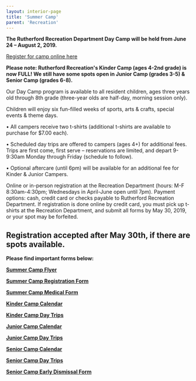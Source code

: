 ```yaml
---
layout: interior-page
title: 'Summer Camp'
parent: 'Recreation'
---
```



**The Rutherford Recreation Department Day Camp will be held from June 24 – August 2, 2019.** 

[Register for camp online here](
https://register.communitypass.net/reg/login.cfm?cuBOC%2F3ClZwtomy3Erh3n%2B7doRdPXoxk9V2eh8RZkO%2BWj9UZiY3p8g%3D%3D)

**Please note: Rutherford Recreation's Kinder Camp (ages 4-2nd grade) is now FULL! We still have some spots open in Junior Camp (grades 3-5) & Senior Camp (grades 6-8).**

Our Day Camp program is available to all resident children, ages three years old through 8th
grade (three-year olds are half-day, morning session only).

Children will enjoy six fun-filled weeks of sports, arts & crafts, special events & theme days.

• All campers receive two t-shirts (additional t-shirts are available to purchase for $7.00 each).

• Scheduled day trips are offered to campers (ages 4+) for additional fees. Trips are first come, first serve –
reservations are limited, and depart 9-9:30am Monday through Friday (schedule to follow).

• Optional aftercare (until 6pm) will be available for an additional fee for Kinder & Junior Campers.

Online or in-person registration at the Recreation Department (hours: M-F 8:30am-4:30pm; Wednesdays in April-June open
until 7pm). Payment options: cash, credit card or checks payable to Rutherford Recreation Department. If registration is done
online by credit card, you must pick up t-shirts at the Recreation Department, and submit all forms by May 30, 2019, or your spot may be forfeited.

**Registration accepted after May 30th, if there are spots available.**
---

**Please find important forms below:**

[**Summer Camp Flyer**](https://storage.googleapis.com/static.rutherford-nj.com/recreation/Summer%20Camp/2019%20Rec%20Summer%20Camp%20Flyer_FULL.pdf)

[**Summer Camp Registration Form**](https://storage.googleapis.com/static.rutherford-nj.com/recreation/Summer%20Camp/2019%20Summer%20Camp%20registration%20form.pdf)

[**Summer Camp Medical Form**](https://storage.googleapis.com/static.rutherford-nj.com/recreation/Summer%20Camp/2019%20Summer%20Camp%20registration_medical%20form.pdf)

[**Kinder Camp Calendar**](https://storage.googleapis.com/static.rutherford-nj.com/recreation/Summer%20Camp/2019%20RRD%20Kinder%20Day%20Camp%20Calendar.pdf)

[**Kinder Camp Day Trips**](https://storage.googleapis.com/static.rutherford-nj.com/recreation/Summer%20Camp/2019%20RRD%20Kinder%20Day%20Camp%20Trips.pdf)

[**Junior Camp Calendar**](https://storage.googleapis.com/static.rutherford-nj.com/recreation/Summer%20Camp/2019%20RRD%20Junior%20Day%20Camp%20Calendar.pdf)

[**Junior Camp Day Trips**](https://storage.googleapis.com/static.rutherford-nj.com/recreation/Summer%20Camp/2019%20RRD%20Junior%20Day%20Camp%20Trips.pdf)

[**Senior Camp Calendar**](https://storage.googleapis.com/static.rutherford-nj.com/recreation/Summer%20Camp/2019%20RRD%20Senior%20Day%20Camp%20Calendar.pdf)

[**Senior Camp Day Trips**](https://storage.googleapis.com/static.rutherford-nj.com/recreation/Summer%20Camp/2019%20RRD%20Senior%20Day%20Camp%20Trips.pdf)

[**Senior Camp Early Dismissal Form**](https://storage.googleapis.com/static.rutherford-nj.com/recreation/Summer%20Camp/2019%20RRD%20Senior%20Early%20Dismissal%20Form.pdf)




